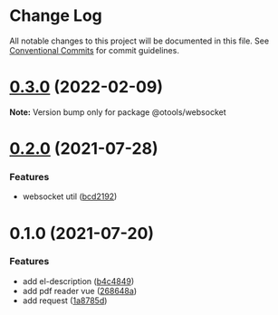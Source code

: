 # Change Log

All notable changes to this project will be documented in this file.
See [Conventional Commits](https://conventionalcommits.org) for commit guidelines.

# [0.3.0](https://github.com/owenvip/outils/compare/v0.2.0...v0.3.0) (2022-02-09)

**Note:** Version bump only for package @otools/websocket





# [0.2.0](https://github.com/owenvip/outils/compare/v0.1.3...v0.2.0) (2021-07-28)


### Features

* websocket util ([bcd2192](https://github.com/owenvip/outils/commit/bcd219227f122d236f6de17732fddaa66e06b485))





# 0.1.0 (2021-07-20)


### Features

* add el-description ([b4c4849](https://github.com/owenvip/outils/commit/b4c48494a6979dd2c01d54f3d191aa35f4b302f3))
* add pdf reader vue ([268648a](https://github.com/owenvip/outils/commit/268648a58e4166e60decb370c23a43549160b4f4))
* add request ([1a8785d](https://github.com/owenvip/outils/commit/1a8785d89ed7e20d9a4948d6756652c0eb3d1afe))
